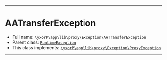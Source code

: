 ***

# AATransferException





* Full name: `\yxorP\app\lib\proxy\Exception\AATransferException`
* Parent class: [`RuntimeException`](../../../../../RuntimeException.md)
* This class implements:
[`\yxorP\app\lib\proxy\Exception\ProxyException`](./ProxyException.md)






***

